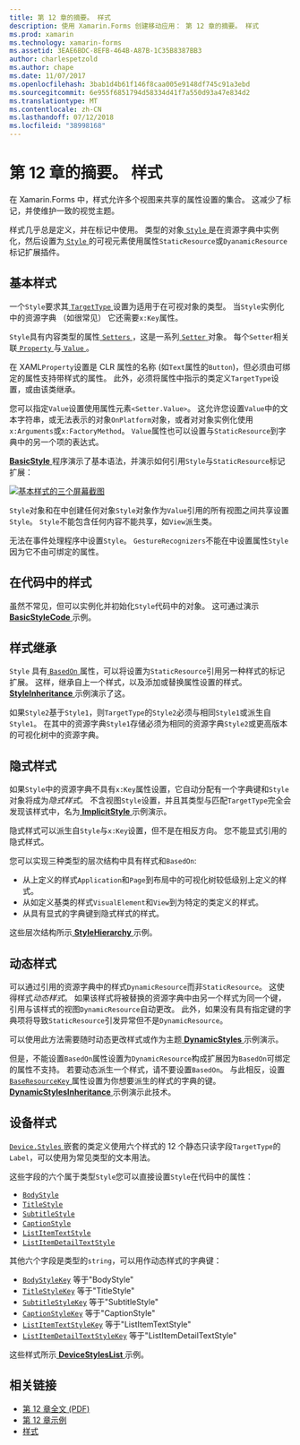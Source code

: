 ```yaml
---
title: 第 12 章的摘要。 样式
description: 使用 Xamarin.Forms 创建移动应用： 第 12 章的摘要。 样式
ms.prod: xamarin
ms.technology: xamarin-forms
ms.assetid: 3EAE6BDC-8EFB-464B-A87B-1C35B8387BB3
author: charlespetzold
ms.author: chape
ms.date: 11/07/2017
ms.openlocfilehash: 3bab1d4b61f146f8caa005e9148df745c91a3ebd
ms.sourcegitcommit: 6e955f6851794d58334d41f7a550d93a47e834d2
ms.translationtype: MT
ms.contentlocale: zh-CN
ms.lasthandoff: 07/12/2018
ms.locfileid: "38998168"
---
```

# <a name="summary-of-chapter-12-styles"></a>第 12 章的摘要。 样式

在 Xamarin.Forms 中，样式允许多个视图来共享的属性设置的集合。 这减少了标记，并使维护一致的视觉主题。

样式几乎总是定义，并在标记中使用。 类型的对象[ `Style` ](xref:Xamarin.Forms.Style)是在资源字典中实例化，然后设置为[ `Style` ](xref:Xamarin.Forms.VisualElement.Style)的可视元素使用属性`StaticResource`或`DyanamicResource`标记扩展插件。

## <a name="the-basic-style"></a>基本样式

一个`Style`要求其[ `TargetType` ](xref:Xamarin.Forms.Style.TargetType)设置为适用于在可视对象的类型。 当`Style`实例化中的资源字典 （如很常见） 它还需要`x:Key`属性。

`Style`具有内容类型的属性[ `Setters` ](xref:Xamarin.Forms.Style.Setters)，这是一系列[ `Setter` ](xref:Xamarin.Forms.Setter)对象。 每个`Setter`相关联[ `Property` ](xref:Xamarin.Forms.Setter.Property)与[ `Value` ](xref:Xamarin.Forms.Setter.Value)。

在 XAML`Property`设置是 CLR 属性的名称 (如`Text`属性的`Button`)，但必须由可绑定的属性支持带样式的属性。 此外，必须将属性中指示的类定义`TargetType`设置，或由该类继承。

您可以指定`Value`设置使用属性元素`<Setter.Value>`。 这允许您设置`Value`中的文本字符串，或无法表示的对象`OnPlatform`对象，或者对对象实例化使用`x:Arguments`或`x:FactoryMethod`。 `Value`属性也可以设置与`StaticResource`到字典中的另一个项的表达式。

[ **BasicStyle** ](https://github.com/xamarin/xamarin-forms-book-samples/tree/master/Chapter12/BasicStyle)程序演示了基本语法，并演示如何引用`Style`与`StaticResource`标记扩展：

[![基本样式的三个屏幕截图](images/ch12fg01-small.png "基本样式")](images/ch12fg01-large.png#lightbox "基本样式")

`Style`对象和在中创建任何对象`Style`对象作为`Value`引用的所有视图之间共享设置`Style`。 `Style`不能包含任何内容不能共享，如`View`派生类。

无法在事件处理程序中设置`Style`。 `GestureRecognizers`不能在中设置属性`Style`因为它不由可绑定的属性。

## <a name="styles-in-code"></a>在代码中的样式

虽然不常见，但可以实例化并初始化`Style`代码中的对象。 这可通过演示[ **BasicStyleCode** ](https://github.com/xamarin/xamarin-forms-book-samples/tree/master/Chapter12/BasicStyleCode)示例。

## <a name="style-inheritance"></a>样式继承

`Style` 具有[ `BasedOn` ](xref:Xamarin.Forms.Style.BasedOn)属性，可以将设置为`StaticResource`引用另一种样式的标记扩展。 这样，继承自上一个样式，以及添加或替换属性设置的样式。 [ **StyleInheritance** ](https://github.com/xamarin/xamarin-forms-book-samples/tree/master/Chapter12/StyleInheritance)示例演示了这。

如果`Style2`基于`Style1`，则`TargetType`的`Style2`必须与相同`Style1`或派生自`Style1`。 在其中的资源字典`Style1`存储必须为相同的资源字典`Style2`或更高版本的可视化树中的资源字典。

## <a name="implicit-styles"></a>隐式样式

如果`Style`中的资源字典不具有`x:Key`属性设置，它自动分配有一个字典键和`Style`对象将成为*隐式样式*。 不含视图`Style`设置，并且其类型与匹配`TargetType`完全会发现该样式中，名为[ **ImplicitStyle** ](https://github.com/xamarin/xamarin-forms-book-samples/tree/master/Chapter12/ImplicitStyle)示例演示。

隐式样式可以派生自`Style`与`x:Key`设置，但不是在相反方向。 您不能显式引用的隐式样式。

您可以实现三种类型的层次结构中具有样式和`BasedOn`:

- 从上定义的样式`Application`和`Page`到布局中的可视化树较低级别上定义的样式。
- 从如定义基类的样式`VisualElement`和`View`到为特定的类定义的样式。
- 从具有显式的字典键到隐式样式的样式。

这些层次结构所示[ **StyleHierarchy** ](https://github.com/xamarin/xamarin-forms-book-samples/tree/master/Chapter12/StyleHierarchy)示例。

## <a name="dynamic-styles"></a>动态样式

可以通过引用的资源字典中的样式`DynamicResource`而非`StaticResource`。 这使得样式*动态样式*。 如果该样式将被替换的资源字典中由另一个样式为同一个键，引用与该样式的视图`DynamicResource`自动更改。 此外，如果没有具有指定键的字典项将导致`StaticResource`引发异常但不是`DynamicResource`。

可以使用此方法需要随时动态更改样式或作为主题[ **DynamicStyles** ](https://github.com/xamarin/xamarin-forms-book-samples/tree/master/Chapter12/DynamicStyles)示例演示。

但是，不能设置`BasedOn`属性设置为`DynamicResource`构成扩展因为`BasedOn`可绑定的属性不支持。 若要动态派生一个样式，请不要设置`BasedOn`。 与此相反，设置[ `BaseResourceKey` ](xref:Xamarin.Forms.Style.BaseResourceKey)属性设置为你想要派生的样式的字典的键。 [ **DynamicStylesInheritance** ](https://github.com/xamarin/xamarin-forms-book-samples/tree/master/Chapter12/DynaStylesInh)示例演示此技术。

## <a name="device-styles"></a>设备样式

[ `Device.Styles` ](xref:Xamarin.Forms.Device.Styles)嵌套的类定义使用六个样式的 12 个静态只读字段`TargetType`的`Label`，可以使用为常见类型的文本用法。

这些字段的六个属于类型`Style`您可以直接设置`Style`在代码中的属性：

- [`BodyStyle`](xref:Xamarin.Forms.Device.Styles.BodyStyle)
- [`TitleStyle`](xref:Xamarin.Forms.Device.Styles.TitleStyle)
- [`SubtitleStyle`](xref:Xamarin.Forms.Device.Styles.SubtitleStyle)
- [`CaptionStyle`](xref:Xamarin.Forms.Device.Styles.CaptionStyle)
- [`ListItemTextStyle`](xref:Xamarin.Forms.Device.Styles.ListItemTextStyle)
- [`ListItemDetailTextStyle`](xref:Xamarin.Forms.Device.Styles.ListItemDetailTextStyle)

其他六个字段是类型的`string`，可以用作动态样式的字典键：

- [`BodyStyleKey`](xref:Xamarin.Forms.Device.Styles.BodyStyleKey) 等于"BodyStyle"
- [`TitleStyleKey`](xref:Xamarin.Forms.Device.Styles.TitleStyleKey) 等于"TitleStyle"
- [`SubtitleStyleKey`](xref:Xamarin.Forms.Device.Styles.SubtitleStyleKey) 等于"SubtitleStyle"
- [`CaptionStyleKey`](xref:Xamarin.Forms.Device.Styles.CaptionStyleKey) 等于"CaptionStyle"
- [`ListItemTextStyleKey`](xref:Xamarin.Forms.Device.Styles.ListItemTextStyleKey) 等于"ListItemTextStyle"
- [`ListItemDetailTextStyleKey`](xref:Xamarin.Forms.Device.Styles.ListItemDetailTextStyleKey) 等于"ListItemDetailTextStyle"

这些样式所示[ **DeviceStylesList** ](https://github.com/xamarin/xamarin-forms-book-samples/tree/master/Chapter12/DeviceStylesList)示例。



## <a name="related-links"></a>相关链接

- [第 12 章全文 (PDF)](https://download.xamarin.com/developer/xamarin-forms-book/XamarinFormsBook-Ch12-Apr2016.pdf)
- [第 12 章示例](https://github.com/xamarin/xamarin-forms-book-samples/tree/master/Chapter12)
- [样式](~/xamarin-forms/user-interface/styles/index.md)
